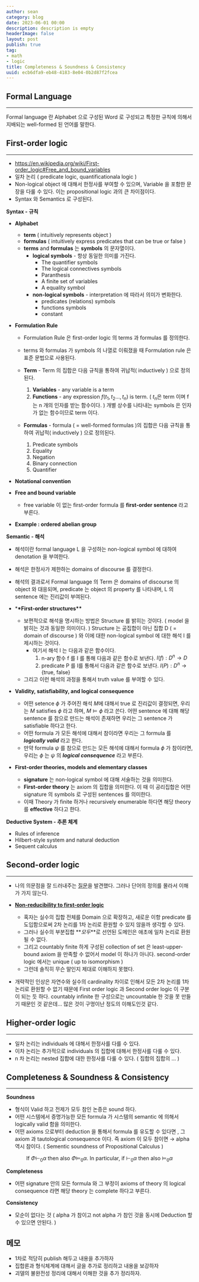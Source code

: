 ```yaml
---
author: sean
category: blog
date: 2023-06-01 00:00
description: description is empty
headerImage: false
layout: post
publish: true
tag:
- math
- logic
title: Completeness & Soundness & Consistency
uuid: ecb6dfa9-eb48-4183-8e04-0b2d87f2fcea
---
```


## Formal Language

---

Formal language 란 Alphabet 으로 구성된 Word 로 구성되고 특정한 규칙에 의해서 지배되는 well-formed 된 언어를 말한다.

## First-order logic

---

- <https://en.wikipedia.org/wiki/First-order_logic#Free_and_bound_variables>
- 일차 논리 ( predicate logic, quantificationala logic )
- Non-logical object 에 대해서 한정사를 부여할 수 있으며, Variable 을 포함한 문장을 다룰 수 있다. 이는 propositional logic 과의 큰 차이점이다.
- Syntax 와 Semantics 로 구성된다.

**Syntax - 규칙**

- **Alphabet**
    - **term** ( intuitively represents object )
    - **formulas** ( intuitively express predicates that can be true or false )
    - **terms** and **formulas** 는 **symbols** 의 문자열이다.
        - **logical symbols** - 항상 동일한 의미를 가진다.
            - The quantifier symbols
            - The logical connectives symbols
            - Paranthesis
            - A finite set of variables
            - A equality symbol
        - **non-logical symbols** - interpretation 에 따라서 의미가 변화한다.
            - predicates (relations) symbols
            - functions symbols
            - constant
- **Formulation Rule**

    - Formulation Rule 은 first-order logic 의 terms 과 formulas 를 정의한다.
    - terms 와 formulas 가 symbols 의 나열로 이뤄졌을 때 Formulation rule 은 표준 문법으로 사용된다.

    - **Term** - Term 의 집합은 다음 규칙을 통하여 귀납적( inductively ) 으로 정의된다.
        1. **Variables** - any variable is a term
        2. **Functions** - any expression $f(t_1,t_2...,t_n)$ is term. ( $t_n$은 term 이며 f 는 n 개의 인자를 받는 함수이다. ) 개별 상수를 나타내는 symbols 은 인자가 없는 함수이므로 term 이다.
    - **Formulas** - formula ( = well-formed formulas )의 집합은 다음 규칙을 통하여 귀납적( inductively ) 으로 정의된다.
        1. Predicate symbols
        2. Equality
        3. Negation
        4. Binary connection
        5. Quantifier

- **Notational convention**
- **Free and bound variable**
    - free variable 이 없는 first-order formula 를 **first-order sentence** 라고 부른다.
- **Example : ordered abelian group**

**Semantic - 해석**

- 해석이란 formal language L 을 구성하는 non-logical symbol 에 대하여 denotation 을 부여한다.
- 해석은 한정사가 제한하는 domains of discourse 를 결정한다.
- 해석의 결과로서 Formal language 의 Term 은 domains of discourse 의 object 와 대응되며, predicate 는 object 의 property 를 나타내며, L 의 sentence 에는 진리값이 부여된다.

- \***\*First-order structures\*\***

    - 보편적으로 해석을 명시하는 방법은 Structure 를 밝히는 것이다. ( model 을 밝히는 것과 동일한 의미이다. ) Structure 는 공집합이 아닌 집합 D ( = domain of discourse ) 와 이에 대한 non-logical symbol 에 대한 해석 I 를 제시하는 것이다.
        - 여기서 해석 I 는 다음과 같은 함수이다.
            1. n-ary 함수 f 를 I 를 통해 다음과 같은 함수로 보낸다. $I(f) :D^n\rightarrow D$
            2. predicate P 를 I를 통해서 다음과 같은 함수로 보낸다. $I(P):D^n \rightarrow \{\text{true, false}\}$
    - 그리고 이런 해석의 과정을 통해서 truth value 를 부여할 수 있다.

- **Validity, satisfiability, and logical consequence**

    - 어떤 setence $\phi$ 가 주어진 해석 $M$에 대해서 true 로 진리값이 결정되면, 우리는 $M \text{ satisfies } \phi$ 라고 하며, $M \vDash \phi$ 라고 쓴다. 어떤 sentence 에 대해 해당 sentence 를 참으로 만드는 해석이 존재하면 우리는 그 sentence 가 satisfiable 하다고 한다.
    - 어떤 formula 가 모든 해석에 대해서 참이라면 우리는 그 formula 를 **_logically valid_** 라고 한다.
    - 만약 formula $\psi$ 를 참으로 만드는 모든 해석에 대해서 formula $\phi$ 가 참이라면, 우리는 $\phi$ 는 $\psi$ 의 **_logical consequence_** 라고 부른다.

- **First-order theories, models and elementary classes**
    - **signature** 는 non-logical symbol 에 대해 서술하는 것을 의미한다.
    - **First-order theory** 는 axiom 의 집합을 의미한다. 이 때 이 공리집합은 어떤 signature 의 symbols 로 구성된 sentences 를 의미한다.
    - 이때 Theory 가 finite 하거나 recursively enumerable 하다면 해당 theory 를 **effective** 하다고 한다.

**Deductive System - 추론 체계**

- Rules of inference
- Hilbert-style system and natural deduction
- Sequent calculus

## Second-order logic

---

- 나의 의문점을 잘 드러내주는 [질문](https://math.stackexchange.com/questions/2617708/what-is-the-difference-between-first-order-logic-on-a-power-set-and-second-orde)을 발견했다. 그러나 단어의 정의를 몰라서 이해가 가지 않는다.
- **[Non-reducibility to first-order logic](https://en.wikipedia.org/wiki/Second-order_logic#Non-reducibility_to_first-order_logic)**

    - 혹자는 실수의 집합 전체를 Domain 으로 확장하고, 새로운 이항 predicate 를 도입함으로써 2차 논리를 1차 논리로 환원할 수 있지 않을까 생각할 수 있다.
    - 그러나 실수의 부분집합 **_모두_**로 선언된 도메인은 애초에 일차 논리로 환원될 수 없다.
    - 그리고 countably finite 하게 구성된 collection of set 은 least-upper-bound axiom 을 만족할 수 없어서 model 이 하나가 아니다. second-order logic 에서는 unique ( up to isomorphism )
    - 그런데 솔직히 무슨 말인지 제대로 이해하지 못했다.

- 개략적인 인상은 자연수와 실수의 cardinality 차이로 인해서 모든 2차 논리를 1차 논리로 환원할 수 없기 때문에 First order logic 과 Second order logic 이 구분이 되는 듯 하다. countably infinite 한 구성으로는 uncountable 한 것을 못 만들기 때문인 것 같은데... 많은 것이 구멍이난 정도의 이해도인것 같다.

## Higher-order logic

---

- 일차 논리는 individuals 에 대해서 한정사를 다를 수 있다.
- 이차 논리는 추가적으로 individuals 의 집합에 대해서 한정사를 다룰 수 있다.
- n 차 논리는 nested 집합에 대한 한정사를 다룰 수 있다. ( 집합의 집합의 ... )

## Completeness & Soundness & Consistency

---

**Soundness**

- 형식이 Valid 하고 전제가 모두 참인 논증은 sound 하다.
- 어떤 시스템에서 증명가능한 모든 formula 가 시스템의 semantic 에 의해서 logically valid 함을 의미한다.
- 어떤 axioms 으로부터 deduction 을 통해서 formula 를 유도할 수 있다면 , 그 axiom 과 tautological consequence 이다. 즉 axiom 이 모두 참이면 → alpha 역시 참이다. ( Sementic soundness of Propositional Calculus )

$$
\text{If } \Phi \vdash_0 \alpha \text{ then also } \Phi \vDash_0 \alpha \text{. In particular, if } \vdash_0 \alpha \text{ then also } \vDash_0 \alpha
$$

**Completeness**

- 어떤 signature 안의 모든 formula 와 그 부정이 axioms of theory 의 logical consequence 라면 해당 theory 는 complete 하다고 부른다.

**Consistency**

- 모순이 없다는 것 ( alpha 가 참이고 not alpha 가 참인 것을 동시에 Deduction 할 수 있으면 안된다. )

## 메모

- 1차로 적당히 publish 해두고 내용을 추가하자
- 집합론과 형식체계에 대해서 글을 추가로 정리하고 내용을 보강하자
- 괴델의 불완전성 정리에 대해서 이해한 것을 추가 정리하자.